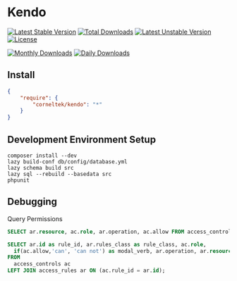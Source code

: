 Kendo
======
[![Latest Stable Version](https://poser.pugx.org/corneltek/kendo/v/stable)](https://packagist.org/packages/corneltek/kendo) 
[![Total Downloads](https://poser.pugx.org/corneltek/kendo/downloads)](https://packagist.org/packages/corneltek/kendo)
[![Latest Unstable Version](https://poser.pugx.org/corneltek/kendo/v/unstable)](https://packagist.org/packages/corneltek/kendo) 
[![License](https://poser.pugx.org/corneltek/kendo/license)](https://packagist.org/packages/corneltek/kendo)

[![Monthly Downloads](https://poser.pugx.org/corneltek/kendo/d/monthly)](https://packagist.org/packages/corneltek/kendo)
[![Daily Downloads](https://poser.pugx.org/corneltek/kendo/d/daily)](https://packagist.org/packages/corneltek/kendo)

## Install

```json
{
    "require": { 
        "corneltek/kendo": "*"
    }
}
```

## Development Environment Setup

    composer install --dev
    lazy build-conf db/config/database.yml
    lazy schema build src
    lazy sql --rebuild --basedata src
    phpunit

## Debugging

Query Permissions

```sql
SELECT ar.resource, ac.role, ar.operation, ac.allow FROM access_controls ac LEFT JOIN access_rules ar ON (ac.rule_id = ar.id);
```

```sql
SELECT ar.id as rule_id, ar.rules_class as rule_class, ac.role,
  if(ac.allow,'can', 'can not') as modal_verb, ar.operation, ar.resource 
FROM
  access_controls ac 
LEFT JOIN access_rules ar ON (ac.rule_id = ar.id);
```

